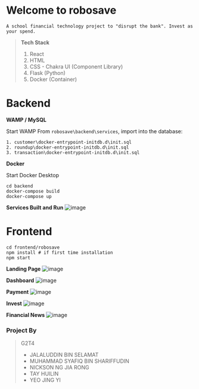 
# Welcome to robosave
```
A school financial technology project to "disrupt the bank". Invest as your spend.
```
>**Tech Stack**
> 1. React 
> 2. HTML
> 3. CSS - Chakra UI (Component Library)
> 4. Flask (Python)
> 5. Docker (Container)

# Backend

**WAMP / MySQL**

Start WAMP
From `robosave\backend\services`, import into the database:
```
1. customer\docker-entrypoint-initdb.d\init.sql
2. roundup\docker-entrypoint-initdb.d\init.sql
3. transaction\docker-entrypoint-initdb.d\init.sql
```
**Docker**

Start Docker Desktop
```
cd backend
docker-compose build
docker-compose up
```
**Services Built and Run**
![image](https://user-images.githubusercontent.com/93022626/201923381-de2e2a4a-3734-4499-8da7-28ee232bfd5e.png)

# Frontend
```
cd frontend/robosave
npm install # if first time installation
npm start
```
**Landing Page**
![image](https://user-images.githubusercontent.com/93022626/201923564-79bf2a5f-11d4-4b5f-b5ff-b4dd83ed5a5d.png)

**Dashboard**
![image](https://user-images.githubusercontent.com/93022626/201924024-05c12642-dad7-4906-ac49-84bd7fffb4db.png)

**Payment**
![image](https://user-images.githubusercontent.com/93022626/201924308-35f934f0-e09f-4595-afc9-f345031801e7.png)

**Invest**
![image](https://user-images.githubusercontent.com/93022626/201924093-dae104c2-8555-4685-aab2-d7224dbcc868.png)

**Financial News**
![image](https://user-images.githubusercontent.com/93022626/201924182-c47a82c4-964b-4a79-b97a-ffabc5778a08.png)


### Project By
> G2T4
> - JALALUDDIN BIN SELAMAT
> - MUHAMMAD SYAFIQ BIN SHARIFFUDIN
> - NICKSON NG JIA RONG
> - TAY HUILIN
> - YEO JING YI

